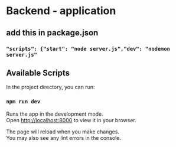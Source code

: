 # Backend - application 

## add this in package.json
### `"scripts": {"start": "node server.js","dev": "nodemon server.js"`
## Available Scripts

In the project directory, you can run:

### `npm run dev`

Runs the app in the development mode.\
Open [http://localhost:8000](http://localhost:8000) to view it in your browser.

The page will reload when you make changes.\
You may also see any lint errors in the console.

